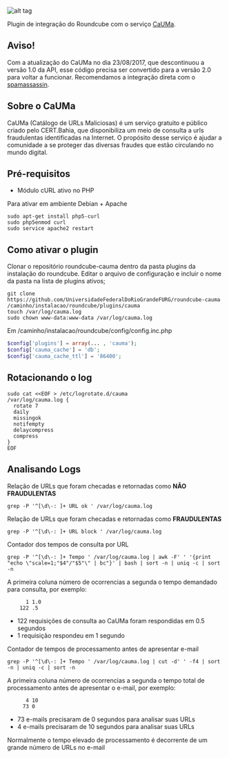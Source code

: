 ![alt tag](https://cauma.pop-ba.rnp.br/static/img/cauma_black.png)

Plugin de integração do Roundcube com o serviço [CaUMa](https://cauma.pop-ba.rnp.br/about).

## Aviso! 
Com a atualização do CaUMa no dia 23/08/2017, que descontinuou a versão 1.0 da API, esse código precisa ser convertido para a versão 2.0 para voltar a funcionar. Recomendamos a integração direta com o [spamassassin](https://github.com/UniversidadeFederalDoRioGrandeFURG/spamassassin-cauma).

## Sobre o CaUMa

CaUMa (Catálogo de URLs Maliciosas) é um serviço gratuito e público criado pelo CERT.Bahia, que disponibiliza um meio de consulta a urls fraudulentas identificadas na Internet. O propósito desse serviço é ajudar a comunidade a se proteger das diversas fraudes que estão circulando no mundo digital.

## Pré-requisitos

- Módulo cURL ativo no PHP

Para ativar em ambiente Debian + Apache
```
sudo apt-get install php5-curl
sudo php5enmod curl
sudo service apache2 restart
```

## Como ativar o plugin

Clonar o repositório roundcube-cauma dentro da pasta plugins da instalação do roundcube. Editar o arquivo de configuração e incluir o nome da pasta na lista de plugins ativos;

```
git clone https://github.com/UniversidadeFederalDoRioGrandeFURG/roundcube-cauma /caminho/instalacao/roundcube/plugins/cauma
touch /var/log/cauma.log
sudo chown www-data:www-data /var/log/cauma.log
```

Em /caminho/instalacao/roundcube/config/config.inc.php
```php
$config['plugins'] = array(... , 'cauma');
$config['cauma_cache'] = 'db';
$config['cauma_cache_ttl'] = '86400';
```

## Rotacionando o log
```shell
sudo cat <<EOF > /etc/logrotate.d/cauma
/var/log/cauma.log {
  rotate 7
  daily
  missingok
  notifempty
  delaycompress
  compress
}
EOF
```

## Analisando Logs ##

Relação de URLs que foram checadas e retornadas como **NÃO FRAUDULENTAS**
```
grep -P '^[\d\-: ]+ URL ok ' /var/log/cauma.log
```

Relação de URLs que foram checadas e retornadas como **FRAUDULENTAS**
```
grep -P '^[\d\-: ]+ URL block ' /var/log/cauma.log
```

Contador dos tempos de consulta por URL
```
grep -P '^[\d\-: ]+ Tempo ' /var/log/cauma.log | awk -F' ' '{print "echo \"scale=1;"$4"/"$5"\" | bc"}' | bash | sort -n | uniq -c | sort -n
```
A primeira coluna número de ocorrencias a segunda o tempo demandado para consulta, por exemplo:
```
      1 1.0
    122 .5
```
- 122 requisições de consulta ao CaUMa foram respondidas em 0.5 segundos
- 1 requisição respondeu em 1 segundo

Contador de tempos de processamento antes de apresentar e-mail
```
grep -P '^[\d\-: ]+ Tempo ' /var/log/cauma.log | cut -d' ' -f4 | sort -n | uniq -c | sort -n
```
A primeira coluna número de ocorrencias a segunda o tempo total de processamento antes de apresentar o e-mail, por exemplo:
```
      4 10
     73 0
```
- 73 e-mails precisaram de 0 segundos para analisar suas URLs
- 4 e-mails precisaram de 10 segundos para analisar suas URLs

Normalmente o tempo elevado de processamento é decorrente de um grande número de URLs no e-mail
